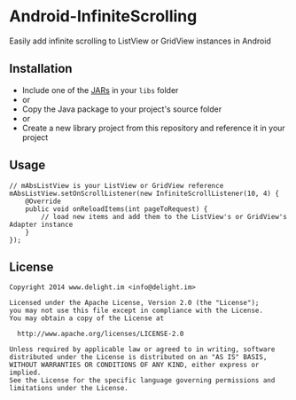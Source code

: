 # Android-InfiniteScrolling

Easily add infinite scrolling to ListView or GridView instances in Android

## Installation

 * Include one of the [JARs](JARs) in your `libs` folder
 * or
 * Copy the Java package to your project's source folder
 * or
 * Create a new library project from this repository and reference it in your project

## Usage

```
// mAbsListView is your ListView or GridView reference
mAbsListView.setOnScrollListener(new InfiniteScrollListener(10, 4) {
	@Override
	public void onReloadItems(int pageToRequest) {
		// load new items and add them to the ListView's or GridView's Adapter instance
	}
});
```

## License

```
Copyright 2014 www.delight.im <info@delight.im>

Licensed under the Apache License, Version 2.0 (the "License");
you may not use this file except in compliance with the License.
You may obtain a copy of the License at

  http://www.apache.org/licenses/LICENSE-2.0

Unless required by applicable law or agreed to in writing, software
distributed under the License is distributed on an "AS IS" BASIS,
WITHOUT WARRANTIES OR CONDITIONS OF ANY KIND, either express or implied.
See the License for the specific language governing permissions and
limitations under the License.
```